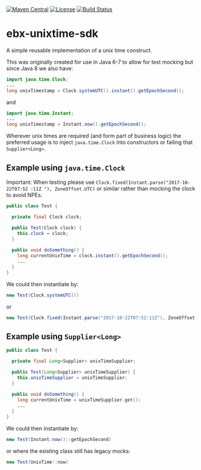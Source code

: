 [![Maven Central](https://img.shields.io/maven-central/v/com.echobox/ebx-unixtime-sdk.svg?label=Maven%20Central)](https://search.maven.org/search?q=g:%22com.echobox%22%20AND%20a:%22ebx-unixtime-sdk%22) [![License](https://img.shields.io/badge/License-Apache%202.0-blue.svg)](https://raw.githubusercontent.com/ebx/ebx-unixtime-sdk/master/LICENSE) [![Build Status](https://travis-ci.org/ebx/ebx-unixtime-sdk.svg?branch=dev)](https://travis-ci.org/ebx/ebx-unixtime-sdk)
# ebx-unixtime-sdk

A simple reusable implementation of a unix time construct.

This was originally created for use in Java 6-7 to allow for test mocking but since Java 8 we
 also have:

```java
import java.time.Clock;
...
long unixTimestamp = Clock.systemUTC().instant().getEpochSecond();
```
and
```java
import java.time.Instant;
...
long unixTimestamp = Instant.now().getEpochSecond();
```

Wherever unix times are required (and form part of business logic) the preferred usage is to
 inject `java.time.Clock` into constructors or failing that `Supplier<Long>`.

## Example using `java.time.Clock`

Important: When testing please use `Clock.fixed(Instant.parse("2017-10-22T07:52
:11Z
 "), ZoneOffset.UTC)` or similar rather than mocking the clock to avoid NPEs.
 
```java
public class Test {

  private final Clock clock;

  public Test(Clock clock) {
    this.clock = clock;
  }
 
  public void doSomething() {
    long currentUnixTime = clock.instant().getEpochSecond();
    ...
  }
}
```

We could then instantiate by:

```java
new Test(Clock.systemUTC())
```

or

```java
new Test(Clock.fixed(Instant.parse("2017-10-22T07:52:11Z"), ZoneOffset.UTC))
```

## Example using `Supplier<Long>`
 
```java
public class Test {

  private final Long<Supplier> unixTimeSupplier;

  public Test(Long<Supplier> unixTimeSupplier) {
    this.unixTimeSupplier = unixTimeSupplier;
  }
 
  public void doSomething() {
    long currentUnixTime = unixTimeSupplier.get();
    ...
  }
}
```

We could then instantiate by:

```java
new Test(Instant.now()::getEpochSecond)
```

or where the existing class still has legacy mocks:

```java
new Test(UnixTime::now)
```


